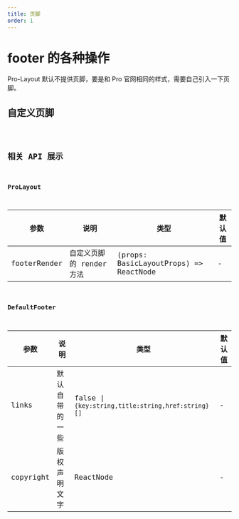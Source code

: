 ```yaml
---
title: 页脚
order: 1
---
```


# footer 的各种操作

Pro-Layout 默认不提供页脚，要是和 Pro 官网相同的样式，需要自己引入一下页脚。

## 自定义页脚

<code src="./demo/footer.tsx" />

## 相关 API 展示

### ProLayout

| 参数 | 说明 | 类型 | 默认值 |
| --- | --- | --- | --- |
| footerRender | 自定义页脚的 render 方法 | (props: BasicLayoutProps) => ReactNode | - |

### DefaultFooter

| 参数 | 说明 | 类型 | 默认值 |
| --- | --- | --- | --- |
| links | 默认自带的一些 | false \| `{key:string,title:string,href:string}[]` | - |
| copyright | 版权声明文字 | ReactNode | - |
